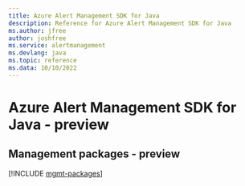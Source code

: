 ```yaml
---
title: Azure Alert Management SDK for Java
description: Reference for Azure Alert Management SDK for Java
ms.author: jfree
author: joshfree
ms.service: alertmanagement
ms.devlang: java
ms.topic: reference
ms.data: 10/10/2022
---
```

# Azure Alert Management SDK for Java - preview

## Management packages - preview
[!INCLUDE [mgmt-packages](alert-management-mgmt-index.md)]